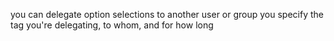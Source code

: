 you can delegate option selections to another user or group
you specify the tag you're delegating, to whom, and for how long
